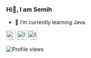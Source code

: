 ### Hi👋, I am Semih

- 🌱 I’m currently learning Java 





[<img src='https://cdn.jsdelivr.net/npm/simple-icons@3.0.1/icons/github.svg' alt='github' height='25'>](https://github.com/semihbiygit)  [<img src='https://raw.githubusercontent.com/rahuldkjain/github-profile-readme-generator/master/src/images/icons/Social/linked-in-alt.svg' alt='linkedin' height='25'>](https://www.linkedin.com/in/semihbiygit/)  [<img src='https://raw.githubusercontent.com/rahuldkjain/github-profile-readme-generator/master/src/images/icons/Social/twitter.svg' alt='twitter' height='25'>](https://twitter.com/semihbiygit)  

![Profile views](https://gpvc.arturio.dev/semihbiygit)  
